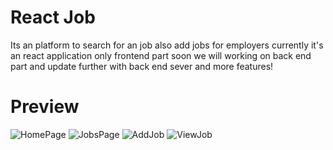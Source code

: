 # React Job

Its an platform to search for an job also add jobs for employers currently it's an react application only frontend part soon we will working on back end part and update further with back end sever and more features! 

# Preview

![HomePage](https://github.com/user-attachments/assets/4eec4c23-666f-4217-8c03-7732397f59ab)
![JobsPage](https://github.com/user-attachments/assets/e5bb32da-2b3d-4cb6-9c1f-26b5dabd5def)
![AddJob](https://github.com/user-attachments/assets/ead536ef-d4af-4bb3-abad-cffbfff31fc2)
![ViewJob](https://github.com/user-attachments/assets/fa22395a-3043-4716-be95-138892603c5f)
